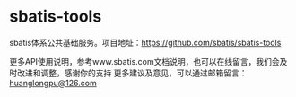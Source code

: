 # sbatis-tools
sbatis体系公共基础服务。项目地址：https://github.com/sbatis/sbatis-tools

更多API使用说明，参考www.sbatis.com文档说明，也可以在线留言，我们会及时改进和调整，感谢你的支持
更多建议及意见，可以通过邮箱留言：huanglongpu@126.com
